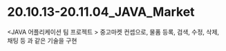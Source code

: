 # 20.10.13-20.11.04_JAVA_Market
<JAVA 어플리케이션 팀 프로젝트 >
중고마켓 컨셉으로, 물품 등록, 검색, 수정, 삭제, 채팅 등 과 같은 기술을 구현
